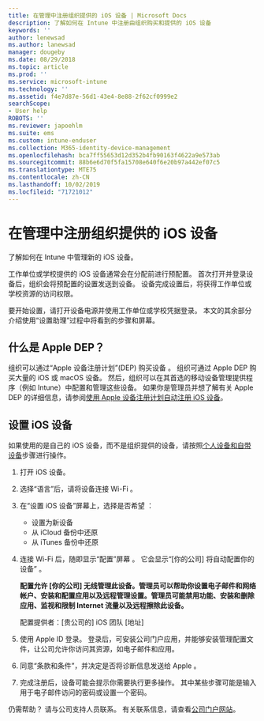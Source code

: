 ```yaml
---
title: 在管理中注册组织提供的 iOS 设备 | Microsoft Docs
description: 了解如何在 Intune 中注册由组织购买和提供的 iOS 设备
keywords: ''
author: lenewsad
ms.author: lanewsad
manager: dougeby
ms.date: 08/29/2018
ms.topic: article
ms.prod: ''
ms.service: microsoft-intune
ms.technology: ''
ms.assetid: f4e7d87e-56d1-43e4-8e88-2f62cf0999e2
searchScope:
- User help
ROBOTS: ''
ms.reviewer: japoehlm
ms.suite: ems
ms.custom: intune-enduser
ms.collection: M365-identity-device-management
ms.openlocfilehash: bca7ff55653d12d352b4fb90163f4622a9e573ab
ms.sourcegitcommit: 88b6e6d70f5fa15708e640f6e20b97a442ef07c5
ms.translationtype: MTE75
ms.contentlocale: zh-CN
ms.lasthandoff: 10/02/2019
ms.locfileid: "71721012"
---
```

# <a name="enroll-your-organization-provided-ios-device-in-management"></a>在管理中注册组织提供的 iOS 设备

了解如何在 Intune 中管理新的 iOS 设备。  

工作单位或学校提供的 iOS 设备通常会在分配前进行预配置。 首次打开并登录设备后，组织会将预配置的设置发送到设备。 设备完成设置后，将获得工作单位或学校资源的访问权限。  

要开始设置，请打开设备电源并使用工作单位或学校凭据登录。 本文的其余部分介绍使用“设置助理”过程中将看到的步骤和屏幕。

## <a name="what-is-apple-dep"></a>什么是 Apple DEP？

组织可以通过“Apple 设备注册计划”(DEP) 购买设备  。 组织可通过 Apple DEP 购买大量的 iOS 或 macOS 设备。 然后，组织可以在其首选的移动设备管理提供程序（例如 Intune）中配置和管理这些设备。 如果你是管理员并想了解有关 Apple DEP 的详细信息，请参阅[使用 Apple 设备注册计划自动注册 iOS 设备](https://docs.microsoft.com/intune/enrollment/device-enrollment-program-enroll-ios.md)。  

## <a name="set-up-your-ios-device"></a>设置 iOS 设备

如果使用的是自己的 iOS 设备，而不是组织提供的设备，请按照[个人设备和自带设备](enroll-your-device-in-intune-ios.md)步骤进行操作。  

1. 打开 iOS 设备。
2. 选择“语言”后，请将设备连接 Wi-Fi  。
3. 在“设置 iOS 设备”屏幕上，选择是否希望  ：
   - 设置为新设备 
   - 从 iCloud 备份中还原 
   - 从 iTunes 备份中还原 

4. 连接 Wi-Fi 后，随即显示“配置”屏幕  。 它会显示“[你的公司] 将自动配置你的设备”  。

   **配置允许 [你的公司] 无线管理此设备。管理员可以帮助你设置电子邮件和网络帐户、安装和配置应用以及远程管理设置。管理员可能禁用功能、安装和删除应用、监视和限制 Internet 流量以及远程擦除此设备。**

   配置提供者：[贵公司的] iOS 团队 [地址] 

5. 使用 Apple ID 登录。 登录后，可安装公司门户应用，并能够安装管理配置文件，让公司允许你访问其资源，如电子邮件和应用。
6. 同意“条款和条件”，并决定是否将诊断信息发送给 Apple  。
7. 完成注册后，设备可能会提示你需要执行更多操作。 其中某些步骤可能是输入用于电子邮件访问的密码或设置一个密码。

仍需帮助？ 请与公司支持人员联系。 有关联系信息，请查看[公司门户网站](https://go.microsoft.com/fwlink/?linkid=2010980)。
